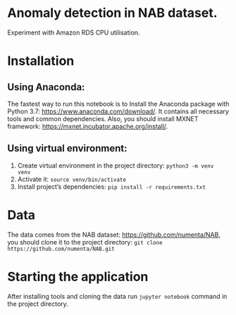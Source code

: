 # Anomaly detection in NAB dataset.

Experiment with Amazon RDS CPU utilisation.

# Installation

## Using Anaconda:

The fastest way to run this notebook is to Install the Anaconda package with Python 3.7: https://www.anaconda.com/download/. It contains all necessary tools and common dependencies. Also, you should install MXNET framework: https://mxnet.incubator.apache.org/install/.

## Using virtual environment:

1. Create virtual environment in the project directory: `python3 -m venv venv`
2. Activate it: `source venv/bin/activate`
3. Install project’s dependencies: `pip install -r requirements.txt`

# Data

The data comes from the NAB dataset: https://github.com/numenta/NAB, you should clone it to the project directory: `git clone https://github.com/numenta/NAB.git`

# Starting the application

After installing tools and cloning the data run `jupyter notebook` command in the project directory.
